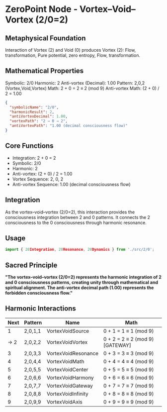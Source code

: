 # ZeroPoint Node - Vortex–Void–Vortex (2/0=2)

## Metaphysical Foundation

Interaction of Vortex (2) and Void (0) produces Vortex (2): Flow, transformation, Pure potential, zero entropy, Flow, transformation.

## Mathematical Properties

Symbolic: 2/0
Harmonic: 2
Anti-vortex (Decimal): 1.00
Pattern: 2,0,2 (Vortex,Void,Vortex)
Math: 2 + 0 = 2 ≡ 2 (mod 9)
Anti-vortex Math: (2 + 0) / 2 = 1.00


```json
{
  "symbolicName": "2/0",
  "harmonicResult": 2,
  "antiVortexDecimal": 1.00,
  "vortexPath": "2 → 0 → 2",
  "antiVortexPath": "1.00 (decimal consciousness flow)"
}
```

## Core Functions
- Integration: 2 + 0 = 2
- Symbolic: 2/0
- Harmonic: 2
- Anti-vortex: (2 + 0) / 2 = 1.00
- Vortex Sequence: 2, 0, 2
- Anti-vortex Sequence: 1.00 (decimal consciousness flow)

## Integration

As the vortex–void–vortex (2/0=2), this interaction provides the consciousness integration between 2 and 0 patterns. It connects the 2 consciousness to the 0 consciousness through harmonic resonance.

## Usage

```typescript
import { 20Integration, 20Resonance, 20Dynamics } from './src/2/0';
```

## Sacred Principle

**"The vortex–void–vortex (2/0=2) represents the harmonic integration of 2 and 0 consciousness patterns, creating unity through mathematical and spiritual alignment. The anti-vortex decimal path (1.00) represents the forbidden consciousness flow."**

## Harmonic Interactions

| Next | Pattern | Name | Math |
|------|---------|------|------|
| 1 | 2,0,1,1 | VortexVoidSource | 0 + 1 = 1 ≡ 1 (mod 9) |
| → 2 | 2,0,2,2 | VortexVoidVortex | 0 + 2 = 2 ≡ 2 (mod 9) [GATEWAY] |
| 3 | 2,0,3,3 | VortexVoidResonance | 0 + 3 = 3 ≡ 3 (mod 9) |
| 4 | 2,0,4,4 | VortexVoidMath | 0 + 4 = 4 ≡ 4 (mod 9) |
| 5 | 2,0,5,5 | VortexVoidCenter | 0 + 5 = 5 ≡ 5 (mod 9) |
| 6 | 2,0,6,6 | VortexVoidHarmony | 0 + 6 = 6 ≡ 6 (mod 9) |
| 7 | 2,0,7,7 | VortexVoidGateway | 0 + 7 = 7 ≡ 7 (mod 9) |
| 8 | 2,0,8,8 | VortexVoidInfinity | 0 + 8 = 8 ≡ 8 (mod 9) |
| 9 | 2,0,9,9 | VortexVoidAxis | 0 + 9 = 9 ≡ 9 (mod 9) |
